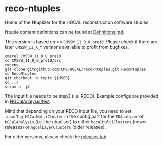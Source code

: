 # reco-ntuples

Home of the Ntuplizer for the HGCAL reconstruction software studies

Ntuple content definitions can be found at [Definitions.md](Definitions.md).

This version is based on >= `CMSSW_11_0_0_pre10`. Please check if there are later `CMSSW_11_X_Y` versions available to profit from bugfixes.

```shell
cmsrel CMSSW_11_0_0_pre10
cd CMSSW_11_0_0_pre10/src
cmsenv
git clone git@github.com:CMS-HGCAL/reco-ntuples.git RecoNtuples
cd RecoNtuples
git checkout -b topic_${USER}
cd ../
scram b -j4
```

The input file needs to be step3 (i.e. RECO). Example configs are provided in [HGCalAnalysis/test](HGCalAnalysis/test).

Mind that depending on your RECO input file, you need to set `inputTag_HGCalMultiCluster` in the config part for the `EDAnalyzer` of `HGCalAnalysis` (i.e. the ntupliser) to either `hgcalMultiClusters` (newer releases) or `hgcalLayerClusters` (older releases).

For older versions, please check the [releases tab](https://github.com/CMS-HGCAL/reco-ntuples/releases).
